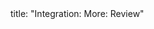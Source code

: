 <frontmatter>
title: "Integration: More: Review"
</frontmatter>

<include src="navbar.md" boilerplate />

<include src="unit-inPage-asFlat.md" boilerplate />